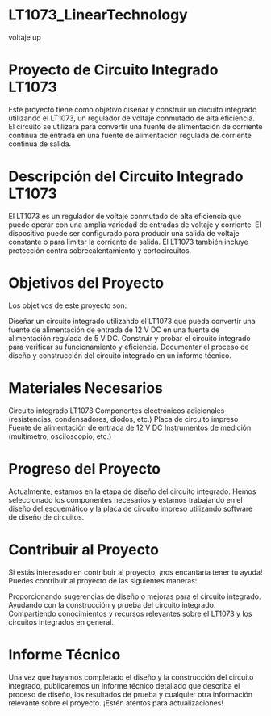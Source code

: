 # LT1073_LinearTechnology
voltaje up

# Proyecto de Circuito Integrado LT1073
Este proyecto tiene como objetivo diseñar y construir un circuito integrado utilizando el LT1073, un regulador de voltaje conmutado de alta eficiencia. El circuito se utilizará para convertir una fuente de alimentación de corriente continua de entrada en una fuente de alimentación regulada de corriente continua de salida.

# Descripción del Circuito Integrado LT1073
El LT1073 es un regulador de voltaje conmutado de alta eficiencia que puede operar con una amplia variedad de entradas de voltaje y corriente. El dispositivo puede ser configurado para producir una salida de voltaje constante o para limitar la corriente de salida. El LT1073 también incluye protección contra sobrecalentamiento y cortocircuitos.

# Objetivos del Proyecto
Los objetivos de este proyecto son:

Diseñar un circuito integrado utilizando el LT1073 que pueda convertir una fuente de alimentación de entrada de 12 V DC en una fuente de alimentación regulada de 5 V DC.
Construir y probar el circuito integrado para verificar su funcionamiento y eficiencia.
Documentar el proceso de diseño y construcción del circuito integrado en un informe técnico.
# Materiales Necesarios
Circuito integrado LT1073
Componentes electrónicos adicionales (resistencias, condensadores, diodos, etc.)
Placa de circuito impreso
Fuente de alimentación de entrada de 12 V DC
Instrumentos de medición (multímetro, osciloscopio, etc.)
# Progreso del Proyecto
Actualmente, estamos en la etapa de diseño del circuito integrado. Hemos seleccionado los componentes necesarios y estamos trabajando en el diseño del esquemático y la placa de circuito impreso utilizando software de diseño de circuitos.

# Contribuir al Proyecto
Si estás interesado en contribuir al proyecto, ¡nos encantaría tener tu ayuda! Puedes contribuir al proyecto de las siguientes maneras:

Proporcionando sugerencias de diseño o mejoras para el circuito integrado.
Ayudando con la construcción y prueba del circuito integrado.
Compartiendo conocimientos y recursos relevantes sobre el LT1073 y los circuitos integrados en general.
# Informe Técnico
Una vez que hayamos completado el diseño y la construcción del circuito integrado, publicaremos un informe técnico detallado que describa el proceso de diseño, los resultados de prueba y cualquier otra información relevante sobre el proyecto. ¡Estén atentos para actualizaciones!
